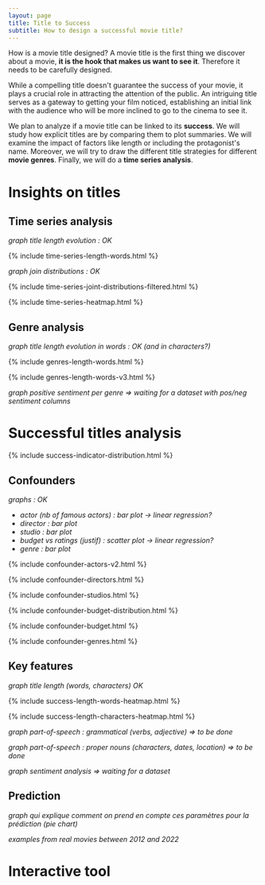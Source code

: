 ```yaml
---
layout: page
title: Title to Success
subtitle: How to design a successful movie title?
---
```


How is a movie title designed? A movie title is the first thing we discover about a movie, **it is the hook that makes us want to see it**. Therefore it needs to be carefully designed.

While a compelling title doesn't guarantee the success of your movie, it plays a crucial role in attracting the attention of the public. An intriguing title serves as a gateway to getting your film noticed, establishing an initial link with the audience who will be more inclined to go to the cinema to see it.

We plan to analyze if a movie title can be linked to its **success**. We will study how explicit titles are by comparing them to plot summaries. We will examine the impact of factors like length or including the protagonist's name. Moreover, we will try to draw the different title strategies for different **movie genres**. Finally, we will do a **time series analysis**.

# Insights on titles

## Time series analysis

*graph title length evolution : OK*

{% include time-series-length-words.html %}

*graph join distributions : OK*

{% include time-series-joint-distributions-filtered.html %}

{% include time-series-heatmap.html %}

## Genre analysis

*graph title length evolution in words : OK (and in characters?)*

{% include genres-length-words.html %}

{% include genres-length-words-v3.html %}

*graph positive sentiment per genre => waiting for a dataset with pos/neg sentiment columns*
 
# Successful titles analysis

{% include success-indicator-distribution.html %}

## Confounders

*graphs : OK*
- *actor (nb of famous actors) : bar plot -> linear regression?*
- *director : bar plot*
- *studio  : bar plot*
- *budget vs ratings (justif) : scatter plot -> linear regression?*
- *genre : bar plot*

{% include confounder-actors-v2.html %}

{% include confounder-directors.html %}

{% include confounder-studios.html %}

{% include confounder-budget-distribution.html %}

{% include confounder-budget.html %}

{% include confounder-genres.html %}

## Key features

*graph title length (words, characters) OK*

{% include success-length-words-heatmap.html %}

{% include success-length-characters-heatmap.html %}

*graph part-of-speech : grammatical (verbs, adjective) => to be done*

*graph part-of-speech : proper nouns (characters, dates, location) => to be done*

*graph sentiment analysis => waiting for a dataset*

## Prediction

*graph qui explique comment on prend en compte ces paramètres pour la prédiction (pie chart)*

*examples from real movies between 2012 and 2022*

# Interactive tool
